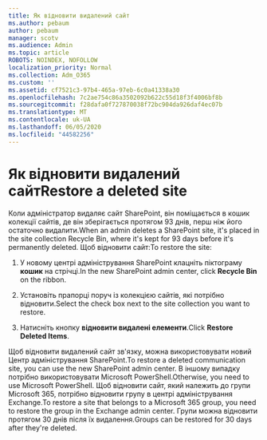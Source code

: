 ```yaml
---
title: Як відновити видалений сайт
ms.author: pebaum
author: pebaum
manager: scotv
ms.audience: Admin
ms.topic: article
ROBOTS: NOINDEX, NOFOLLOW
localization_priority: Normal
ms.collection: Adm_O365
ms.custom: ''
ms.assetid: cf7521c3-97b4-465a-97eb-6c0a41338a30
ms.openlocfilehash: 7c2ae754c86a3502092b622c55d18f3f4006bf8b
ms.sourcegitcommit: f28dafa0f727870038f72bc904da926daf4ec07b
ms.translationtype: MT
ms.contentlocale: uk-UA
ms.lasthandoff: 06/05/2020
ms.locfileid: "44582256"
---
```

# <a name="restore-a-deleted-site"></a><span data-ttu-id="e2982-102">Як відновити видалений сайт</span><span class="sxs-lookup"><span data-stu-id="e2982-102">Restore a deleted site</span></span>

<span data-ttu-id="e2982-103">Коли адміністратор видаляє сайт SharePoint, він поміщається в кошик колекції сайтів, де він зберігається протягом 93 днів, перш ніж його остаточно видалити.</span><span class="sxs-lookup"><span data-stu-id="e2982-103">When an admin deletes a SharePoint site, it's placed in the site collection Recycle Bin, where it's kept for 93 days before it's permanently deleted.</span></span> <span data-ttu-id="e2982-104">Щоб відновити сайт:</span><span class="sxs-lookup"><span data-stu-id="e2982-104">To restore the site:</span></span>
  
1. <span data-ttu-id="e2982-105">У новому центрі адміністрування SharePoint клацніть піктограму **кошик** на стрічці.</span><span class="sxs-lookup"><span data-stu-id="e2982-105">In the new SharePoint admin center, click **Recycle Bin** on the ribbon.</span></span> 
    
2. <span data-ttu-id="e2982-106">Установіть прапорці поруч із колекцією сайтів, які потрібно відновити.</span><span class="sxs-lookup"><span data-stu-id="e2982-106">Select the check box next to the site collection you want to restore.</span></span>
    
3. <span data-ttu-id="e2982-107">Натисніть кнопку **відновити видалені елементи**.</span><span class="sxs-lookup"><span data-stu-id="e2982-107">Click **Restore Deleted Items**.</span></span>
    
<span data-ttu-id="e2982-108">Щоб відновити видалений сайт зв'язку, можна використовувати новий Центр адміністрування SharePoint.</span><span class="sxs-lookup"><span data-stu-id="e2982-108">To restore a deleted communication site, you can use the new SharePoint admin center.</span></span> <span data-ttu-id="e2982-109">В іншому випадку потрібно використовувати Microsoft PowerShell.</span><span class="sxs-lookup"><span data-stu-id="e2982-109">Otherwise, you need to use Microsoft PowerShell.</span></span> <span data-ttu-id="e2982-110">Щоб відновити сайт, який належить до групи Microsoft 365, потрібно відновити групу в центрі адміністрування Exchange.</span><span class="sxs-lookup"><span data-stu-id="e2982-110">To restore a site that belongs to a Microsoft 365 group, you need to restore the group in the Exchange admin center.</span></span> <span data-ttu-id="e2982-111">Групи можна відновити протягом 30 днів після їх видалення.</span><span class="sxs-lookup"><span data-stu-id="e2982-111">Groups can be restored for 30 days after they're deleted.</span></span>
  

